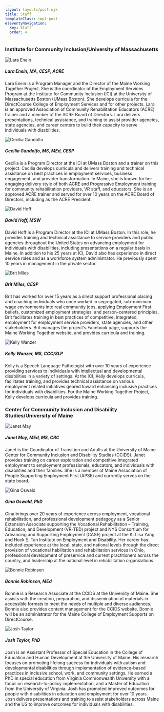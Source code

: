 ```yaml
---
layout: layouts/post.njk
title: Staff
templateClass: tmpl-post
eleventyNavigation:
  key: Staff
  order: 4
---
```

<h3 class="border-bottom border-1">Institute for Community Inclusion/University of Massachusetts</h3>
 <div class="row pt-3 row-eq-height row-cols-1 row-cols-xs-1 row-cols-sm-2 row-cols-lg-3 align-self-stretch g-3 mb-5">
   <div class="col d-flex align-item-end">
          <div class="card shadow-sm">
            <img src="../img/staff/lara-enein.jpg" alt="Lara Enein" />
            <div class="card-body">
            <h5 class="card-title">Lara Enein, MA, CESP, ACRE </h5>
              <p class="card-text">Lara Enein is a Program Manager and the Director of the Maine Working Together Project. She is the coordinator of the Employment Services Program at the Institute for Community Inclusion (ICI) at the University of Massachusetts Boston (UMass Boston). She develops curricula for the DirectCourse College of Employment Services and for other projects. Lara is an approved Association of Community Rehabilitation Educators (ACRE) trainer and a member of the ACRE Board of Directors. Lara delivers presentations, technical assistance, and training to assist provider agencies, state agencies, and career centers to build their capacity to serve individuals with disabilities. </p>
            </div>
          </div>
      </div>
         <div class="col d-flex align-item-end">
          <div class="card shadow-sm">
             <img src="../img/staff/cecilia-gandolfo.jpg" alt="Cecilia Gandolfo" />
            <div class="card-body">
                <h5 class="card-title">Cecilia Gandolfo, MS, MEd, CESP </h5>
              <p class="card-text">Cecilia is a Program Director at the ICI at UMass Boston and a trainer on this project. Cecilia develops curricula and delivers training and technical assistance on best practices in employment services, business engagement, and provider transformation. In Maine, she is known for her engaging delivery style of both ACRE and Progressive Employment training for community rehabilitation providers, VR staff, and educators. She is an approved ACRE trainer and served for over 10 years on the ACRE Board of Directors, including as the ACRE President.  </p>
            </div>
          </div>
      </div>
           <div class="col d-flex align-item-end">
          <div class="card shadow-sm">
            <img src="../img/staff/david-hoff.jpg" alt="David Hoff" />
            <div class="card-body">
                <h5 class="card-title">David Hoff, MSW</h5>
              <p class="card-text">David Hoff is a Program Director at the ICI at UMass Boston. In this role, he provides training and technical assistance to service providers and public agencies throughout the United States on advancing employment for individuals with disabilities, including presentations on a regular basis in Maine. In addition to his 25 years at ICI, David also has experience in direct service roles and as a workforce system administrator. He previously spent 10 years in management in the private sector.</p>
            </div>
          </div>
      </div>
       <div class="col d-flex align-item-end">
          <div class="card shadow-sm">
               <img src="../img/staff/BritniMiles.jpg" alt="Brit Miles" />
            <div class="card-body">
                <h5 class="card-title">Brit Miles, CESP</h5>
              <p class="card-text">Brit has worked for over 15 years as a direct support professional placing and coaching individuals who once worked in segregated, sub-minimum wage environments into real community jobs, applying Employment First beliefs, customized employment strategies, and person-centered principles. Brit facilitates training in best practices of competitive, integrated, employment for employment service providers, state agencies, and other stakeholders. Brit manages the project's Facebook page, supports the Maine Working Together website, and provides curricula and training.</p>
            </div>
          </div>
      </div>
        <div class="col d-flex align-item-end">
          <div class="card shadow-sm">
            <img src="../img/staff/profile-placeholder-600x600.png" alt="Kelly Wanzer" />
            <div class="card-body">
                <h5 class="card-title">Kelly Wanzer, MS, CCC/SLP </h5>
              <p class="card-text">Kelly is a Speech Language Pathologist with over 10 years of experience providing services to individuals with intellectual and developmental disabilities in a variety of settings. At the ICI, Kelly develops curricula, facilitates training, and provides technical assistance on various employment related initiatives geared toward enhancing inclusive practices for individuals with disabilities. For the Maine Working Together Project, Kelly develops curricula and provides training.</p>
            </div>
          </div>
        </div>
</div>
     <h3 class="border-bottom border-1">Center for Community Inclusion and Disability Studies/University of Maine</h3>
       <div class="row pt-3 row-eq-height row-cols-1 row-cols-xs-1 row-cols-sm-2 row-cols-lg-3 align-self-stretch g-3">
              <div class="col d-flex align-item-end">
          <div class="card shadow-sm">
                  <img src="../img/staff/Janet-May_600x600.jpg" alt="Janet May" />
            <div class="card-body">
                <h5 class="card-title">Janet May, MEd, MS, CRC</h5>
              <p class="card-text">Janet is the Coordinator of Transition and Adults at the University of Maine Center for Community Inclusion and Disability Studies (CCIDS). Janet provides training on career exploration and competitive integrated employment to employment professionals, educators, and individuals with disabilities and their families. She is a member of Maine Association of People Supporting Employment First (APSE) and currently serves on the state board.</p>
            </div>
          </div>
      </div>
              <div class="col d-flex align-item-end">
          <div class="card shadow-sm">
              <img src="../img/staff/Oswald-Bio-Pic.jpg" alt="Gina Oswald" />
            <div class="card-body">
                <h5 class="card-title">Gina Oswald, PhD</h5>
              <p class="card-text">Gina brings over 20 years of experience across employment, vocational rehabilitation, and professional development pedagogy as a Senior Extension Associate supporting the Vocational Rehabilitation – Training, Education, and Development (VR-TED) project and NYS Consortium for Advancing and Supporting Employment (CASE) project at the K. Lisa Yang and Hock E. Tan Institute on Employment and Disability. Her career has included experience at the local, state, and national levels through the direct provision of vocational habilitation and rehabilitation services in Ohio, professional development of preservice and current practitioners across the country, and leadership at the national level in rehabilitation organizations. </p>
            </div>
          </div>
      </div>
          <div class="col d-flex align-item-end">
          <div class="card shadow-sm">
             <img class="card-img-top" src="../img/staff/Bonnie_Robinson_600x600.jpg" alt="Bonnie Robinson" />
            <div class="card-body">
                <h5 class="card-title">Bonnie Robinson, MEd </h5>
              <p class="card-text">Bonnie is a Research Associate at the CCIDS at the University of Maine. She assists with the creation, preparation, and dissemination of materials in accessible formats to meet the needs of multiple and diverse audiences. Bonnie also provides content management for the CCIDS website. Bonnie will be an administrator for the Maine College of Employment Supports on DirectCourse.</p>
            </div>
          </div>
      </div>
      <div class="col d-flex align-item-end">
          <div class="card shadow-sm">
           <img class="card-img-top img-fluid" src="../img/staff/Taylor-Josh-Headshot.jpg" alt="Josh Taylor"  />
            <div class="card-body">
                <h5 class="card-title">Josh Taylor, PhD </h5>
              <p class="card-text">Josh is an Assistant Professor of Special Education in the College of Education and Human Development at the University of Maine. His research focuses on promoting lifelong success for individuals with autism and developmental disabilities through implementation of evidence-based practices in inclusive school, work, and community settings. He earned a PhD in special education from Virginia Commonwealth University with a focus on research-to-policy implementation, and a Master of Education from the University of Virginia. Josh has promoted improved outcomes for people with disabilities in education and employment for over 10 years. Josh delivers presentations and training to assist stakeholders across Maine and the US to improve outcomes for individuals with disabilities. </p>
            </div>
          </div>
      </div>
     </div>

     